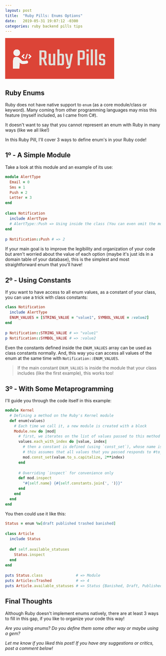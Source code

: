 ```yaml
---
layout: post
title:  "Ruby Pills: Enums Options"
date:   2019-05-31 19:07:12 -0300
categories: ruby backend pills tips
---
```


<img src="/assets/img/ruby_pills.png">

## Ruby Enums

Ruby does not have native support to `enum` (as a core module/class or keyword). Many coming from other programming languages may miss this feature (myself included, as I came from C#).

It doesn't want to say that you cannot represent an enum with Ruby in many ways (like we all like!)

In this Ruby Pill, I'll cover 3 ways to define enum's in your Ruby code!

## 1º - A Simple Module

Take a look at this module and an example of its use:

```ruby
module AlertType
  Email = 0
  Sms = 1
  Push = 2
  Letter = 3
end

class Notification
  include AlertType
  # AlertType::Push => Using inside the class (You can even omit the module name here)
end

p Notification::Push # => 2
```

If your main goal is to improve the legibility and organization of your code but aren't worried about the value of each option (maybe it's just ids in a domain table of your database), this is the simplest and most straightforward enum that you'll have!

## 2º - Using Constants

If you want to have access to all enum values, as a constant of your class, you can use a trick with class constants:

```ruby
class Notification
  include AlertType
  ENUM_VALUES = [STRING_VALUE = "value1", SYMBOL_VALUE = :value2]
end

p Notification::STRING_VALUE # => "value1" 
p Notification::SYMBOL_VALUE # => :value2
```

Even the constants defined inside the `ENUM_VALUES` array can be used as class constants normally. And, this way you can access all values of the enum at the same time with `Notification::ENUM_VALUES`. 

> If the main constant `ENUM_VALUES` is inside the module that your class includes (like the first example), this works too!

## 3º - With Some Metaprogramming

I'll guide you through the code itself in this example:

```ruby
module Kernel
  # Defining a method on the Ruby's Kernel module 
  def enum(values)
    # Each time we call it, a new module is created with a block
    Module.new do |mod|
      # first, we iterates on the list of values passed to this method
      values.each_with_index do |value, index|
        # then a constant is defined (using `const_set`), whose name is the capitalized value
        # this assumes that all values that you passed responds to #to_s (be careful!)
        mod.const_set(value.to_s.capitalize, 2**index)
      end

      # Overriding `inspect` for convenience only
      def mod.inspect
        "#{self.name} {#{self.constants.join(', ')}}"
      end
    end
  end
end
```

You then could use it like this:

```ruby
Status = enum %w[draft published trashed banished]

class Article
  include Status

  def self.available_statuses
    Status.inspect
  end
end

puts Status.class               # => Module
puts Article::Trashed           # => 4
puts Article.available_statuses # => Status {Banished, Draft, Published, Trashed}
```

## Final Thoughts

Although Ruby doesn't implement enums natively, there are at least 3 ways to fill in this gap, if you like to organize your code this way! 

_Are you using enums? Do you define them some other way or maybe using a gem?_ 

_Let me know if you liked this post! If you have any suggestions or critics, post a comment below!_
